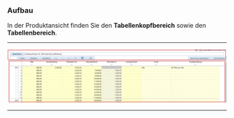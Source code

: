 ### Aufbau

In der Produktansicht finden Sie den **Tabellenkopfbereich** sowie den **Tabellenbereich**.

---
![](/assets/wp3.png)

---

